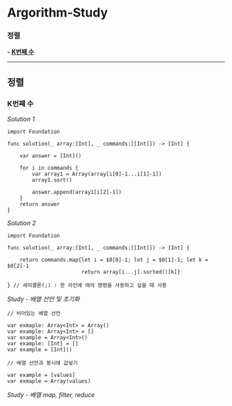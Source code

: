 # Argorithm-Study

### 정렬
**- [K번째 수](#K번째-수)**

***

## 정렬

### K번째 수

*Solution 1*

```
import Foundation

func solution(_ array:[Int], _ commands:[[Int]]) -> [Int] {
    
    var answer = [Int]()
    
    for i in commands {
        var array1 = Array(array[i[0]-1...i[1]-1])
        array1.sort()
        
        answer.append(array1[i[2]-1])
    }
    return answer
}
```

*Solution 2*

```
import Foundation

func solution(_ array:[Int], _ commands:[[Int]]) -> [Int] {
    
    return commands.map{let i = $0[0]-1; let j = $0[1]-1; let k = $0[2]-1
                        return array[i...j].sorted()[k]}

} // 세미콜론(;) : 한 라인에 여러 명령을 사용하고 싶을 때 사용
```

*Study - 배열 선언 및 초기화*

```
// 비어있는 배열 선언

var exmaple: Array<Int> = Array()
var example: Array<Int> = []
var example = Array<Int>()
var example: [Int] = []
var example = [Int]()

// 배열 선언과 동시에 값넣기

var example = [values]
var exmaple = Array(values)
```

*Study - 배열 map, filter, reduce*

```

```
